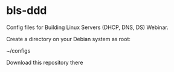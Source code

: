 # bls-ddd
Config files for Building Linux Servers (DHCP, DNS, DS) Webinar.

Create a directory on your Debian system as root:

~/configs

Download this repository there
